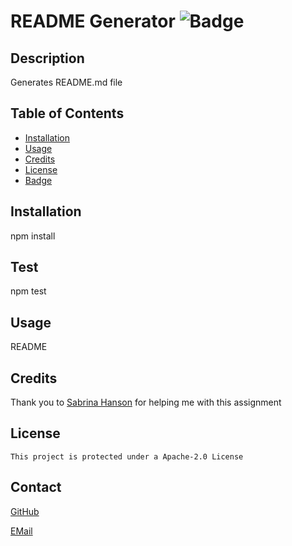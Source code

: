 # README Generator  ![Badge](https://img.shields.io/badge/GitHub-Apache-2.0-green.svg)


  ## Description
  Generates README.md file 
  
  ## Table of Contents 
   
  - [Installation](#installation)
  - [Usage](#usage)
  - [Credits](#credits)
   - [License](#license)
  - [Badge](#badge)
  
  
  ## Installation
  npm install

  ## Test
  npm test

  ## Usage
  README
  
     
  ## Credits
  Thank you to [Sabrina Hanson](https://www.github.com/sabhanson) for helping me with this assignment
  
  
  ## License
    This project is protected under a Apache-2.0 License 


  
  ## Contact
  
  
  [GitHub](https://www.github.com/andresilva8624)
  
  
  
  [EMail](mailto:andresilva8624@gmail.com)